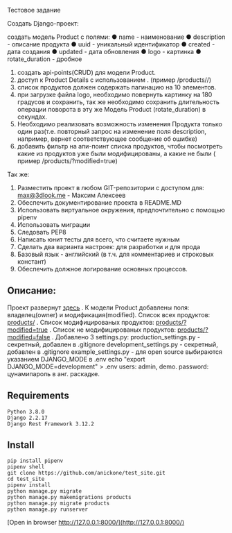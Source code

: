 Тестовое задание

Создать Django-проект:

создать модель Product c полями:
● name - наименование
● description - описание продукта
● uuid - уникальный идентификатор
● created - дата создания
● updated - дата обновления
● logo - картинка
● rotate_duration - дробное

1. создать api-points(CRUD) для модели Product.
2. доступ к Product Details c использованием <uuid>. (пример /products/<uuid>/)
3. список продуктов должен содержать пагинацию на 10 элементов.
4. при загрузке файла logo, необходимо повернуть картинку на 180 градусов и
сохранить, так же необходимо сохранить длительность операции поворота в эту же Модель Product (rotate_duration) в секундах.
5. Необходимо реализовать возможность изменения Продукта только один раз(т.е. повторный запрос на изменение поля description, например, вернет соответствующее сообщение об ошибке)
6. добавить фильтр на апи-поинт списка продуктов, чтобы посмотреть какие из продуктов уже были модифицированы, а какие не были ( пример /products/?modified=true)

Так же:
1. Разместить проект в любом GIT-репозитории с доступом для: max@3dlook.me - Максим Алексеев
2. Обеспечить документирование проекта в README.MD
3. Использовать виртуальное окружения, предпочтительно c помощью pipenv
4. Использовать миграции
5. Следовать PEP8
6. Написать юнит тесты для всего, что считаете нужным
7. Сделать два варианта настроек: для разработки и для прода
8. Базовый язык - английский (в т.ч. для комментариев и строковых констант)
9. Обеспечить должное логирование основных процессов.



## Описание:
Проект развернут [здесь](http://anickone.pythonanywhere.com/) .
К модели Product добавлены поля: владелец(owner) и модификация(modified).
Список всех продуктов: [products/](http://anickone.pythonanywhere.com/products/) .
Список модифицированых продуктов: [products/?modified=true](http://anickone.pythonanywhere.com/products/?modified=true) .
Список не модифицированых продуктов: [products/?modified=false](http://anickone.pythonanywhere.com/products/?modified=false) .
Добавлено 3 settings.py:
    production_settings.py - секретный, добавлен в .gitignore
    development_settings.py - секретный, добавлен в .gitignore
    example_settings.py - для open source
выбираются указанием DJANGO_MODE в .env
echo "export DJANGO_MODE=development" > .env
users: admin, demo. password: цунамипароль в анг. раскадке.

## Requirements
    Python 3.8.0
    Django 2.2.17
    Django Rest Framework 3.12.2

## Install
```
pip install pipenv
pipenv shell
git clone https://github.com/anickone/test_site.git
cd test_site
pipenv install
python manage.py migrate
python manage.py makemigrations products
python manage.py migrate products
python manage.py runserver
```
[Open in browser http://127.0.0.1:8000/](http://127.0.0.1:8000/)
